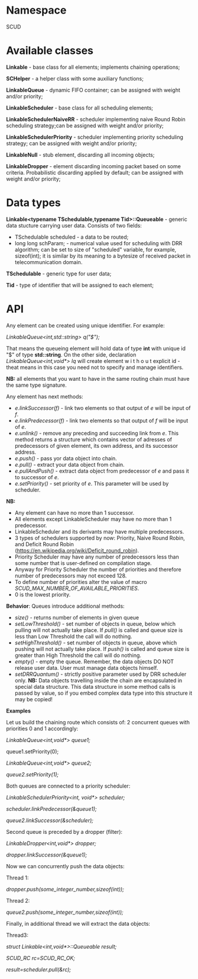 # Namespace

SCUD

# Available classes

**Linkable** - base class for all elements; implements chaining operations;

**SCHelper** - a helper class with some auxiliary functions;

**LinkableQueue** - dynamic FIFO container; can be assigned with weight and/or priority;

**LinkableScheduler** - base class for all scheduling elements;

**LinkableSchedulerNaiveRR** - scheduler implementing naive Round Robin scheduling strategy;can be assigned with weight and/or priority;

**LinkableSchedulerPriority** - scheduler implementing priority scheduling strategy; can be assigned with weight and/or priority;

**LinkableNull** - stub element, discarding all incoming objects;

**LinkableDropper** - element discarding incoming packet based on some criteria. Probabilistic discarding applied by default; can be assigned with weight and/or priority;

# Data types

**Linkable<typename TSchedulable,typename Tid>::Queueable** - generic data stucture carrying user data. Consists of two fields: 
* TSchedulable scheduled - a data to be routed; 
* long long schParam; - numerical value used for scheduling with DRR algorithm; can be set to size of "scheduled" variable, for example, sizeof(int); it is similar by its meaning to a bytesize of received packet in telecommunication domain.

**TSchedulable** - generic type for user data;

**Tid** - type of identifier that will be assigned to each element;

# API
Any element can be created using unique identifier. For example:

_LinkableQueue<int,std::string> q("$");_

That means the queueing element will hold data of type **int** with unique id "$" of type **std::string**.
On the other side, declaration _LinkableQueue<int,void*> lq_ will create element  w i t h o u t  explicit id - theat means in this case you need not to specify and manage identifiers.

**NB:** all elements that you want to have in the same routing chain must have the same type signature.

Any element has next methods:
* _e.linkSuccessor(f)_ - link two elements so that output of _e_ will be input of _f_.
* _e.linkPredecessor(f)_ - link two elements so that output of _f_ will be input of _e_.
* _e.unlink()_ - remove any preceding and succeeding link from _e_. This method returns a structure which contains vector of adresses of predecessors of given element, its own address, and its successor address.
* _e.push()_ - pass yor data object into chain.
* _e.pull()_ - extract your data object from chain.
* _e.pullAndPush()_ - extract data object from predecessor of _e_ and pass it to successor of _e_.
* _e.setPriority()_ - set priority of _e_. This parameter will be used by scheduler.
 
**NB:** 
* Any element can have no more than 1 successor.
* All elements except LinkableScheduler may have no more than 1 predecessor. 
* LinkableScheduler and its derivants may have multiple predecessors. 
* 3 types of schedulers supported by now: Priority, Naive Round Robin, and Deficit Round Robin (https://en.wikipedia.org/wiki/Deficit_round_robin).
* Priority Scheduler may have any number of predecessors less than some number that is user-defined on compilation stage. 
* Anyway for Priority Scheduler the number of priorities and therefore number of predecessors may not exceed 128. 
* To define number of priorities alter the value of macro _SCUD_MAX_NUMBER_OF_AVAILABLE_PRIORITIES_. 
* 0 is the lowest priority.


**Behavior**:
Queues introduce additional methods:
* _size()_ - returns number of elements in given queue
* _setLowThreshold()_ - set number of objects in queue, below which pulling will not actually take place. If _pull()_ is called and queue size is less than Low Threshold the call will do nothing.
* _setHighThreshold()_ - set number of objects in queue, above which pushing will not actually take place. If _push()_ is called and queue size is greater than High Threshold the call will do nothing.
* _empty()_ - empty the queue. Remember, the data objects DO NOT release user data. User must manage data objects himself.
* _setDRRQuantum()_ - strictly positive parameter used by DRR scheduler only.
**NB:** Data objects travelling inside the chain are encapsulated in special data structure. This data structure in some method calls is passed by value, so if you embed complex data type into this structure it may be copied!

**Examples**

Let us build the chaining route which consists of:
2 concurrent queues with priorities 0 and 1 accordingly:

_LinkableQueue<int,void*> queue1;_

queue1.setPriority(0);

_LinkableQueue<int,void*> queue2;_

_queue2.setPriority(1);_

Both queues are connected to a priority scheduler:

_LinkableSchedulerPriority<int, void*> scheduler;_

_scheduler.linkPredecessor(&queue1);_

_queue2.linkSuccessor(&scheduler);_

Second queue is preceded by a dropper (filter):

_LinkableDropper<int,void*> dropper;_

_dropper.linkSuccessor(&queue1);_

Now we can concurrently push the data objects:

Thread 1:

_dropper.push(some_integer_number,sizeof(int));_

Thread 2:

_queue2.push(some_integer_number,sizeof(int));_

Finally, in additional thread we will extract the data objects:

Thread3: 

_struct Linkable<int,void*>::Queueable result;_

_SCUD_RC rc=SCUD_RC_OK;_

_result=scheduler.pull(&rc);_
